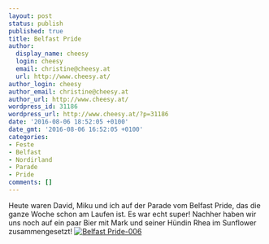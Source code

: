 ```yaml
---
layout: post
status: publish
published: true
title: Belfast Pride
author:
  display_name: cheesy
  login: cheesy
  email: christine@cheesy.at
  url: http://www.cheesy.at/
author_login: cheesy
author_email: christine@cheesy.at
author_url: http://www.cheesy.at/
wordpress_id: 31186
wordpress_url: http://www.cheesy.at/?p=31186
date: '2016-08-06 18:52:05 +0100'
date_gmt: '2016-08-06 16:52:05 +0100'
categories:
- Feste
- Belfast
- Nordirland
- Parade
- Pride
comments: []
---
```

Heute waren David, Miku und ich auf der Parade vom Belfast Pride, das die ganze Woche schon am Laufen ist. Es war echt super!
Nachher haben wir uns noch auf ein paar Bier mit Mark und seiner Hündin Rhea im Sunflower zusammengesetzt!
[![Belfast Pride-006](http://www.cheesy.at/wp-content/uploads/Belfast-Pride-006.jpg)](http://www.cheesy.at/fotos/events/2016-2/belfast-pride/)
